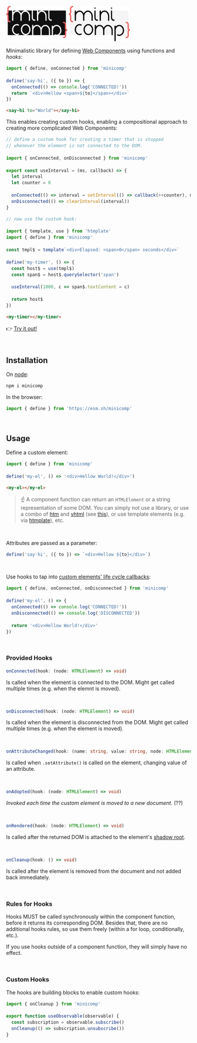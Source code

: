 <img src="logo-dark.svg#gh-dark-mode-only" height="96px"/>
<img src="logo-light.svg#gh-light-mode-only" height="96px"/>

Minimalistic library for defining [Web Components](https://developer.mozilla.org/en-US/docs/Web/Web_Components) using functions and _hooks_:

```js
import { define, onConnected } from 'minicomp'

define('say-hi', ({ to }) => {
  onConnected(() => console.log('CONNECTED!'))
  return `<div>Hellow <span>${to}</span></div>`
})
```
```html
<say-hi to="World"></say-hi>
```

This enables creating custom hooks, enabling a compositional approach to creating more complicated Web Components:

```js
// define a custom hook for creating a timer that is stopped
// whenever the element is not connected to the DOM.

import { onConnected, onDisconnected } from 'minicomp'

export const useInterval = (ms, callback) => {
  let interval
  let counter = 0

  onConnected(() => interval = setInterval(() => callback(++counter), ms))
  onDisconnected(() => clearInterval(interval))
}
```
```js
// now use the custom hook:

import { template, use } from 'htmplate'
import { define } from 'minicomp'

const tmpl$ = template`<div>Elapsed: <span>0</span> seconds</div>`

define('my-timer', () => {
  const host$ = use(tmpl$)
  const span$ = host$.querySelector('span')
  
  useInterval(1000, c => span$.textContent = c)
  
  return host$
})
```
```html
<my-timer></my-timer>
```
👉 [Try it out!](https://codepen.io/lorean_victor/pen/vYroJwP)

<br>

## Installation

On [node](https://nodejs.org/en/):
```bash
npm i minicomp
```
In the browser:
```js
import { define } from 'https://esm.sh/minicomp'
```

<br>

## Usage

Define a custom element:

```js
import { define } from 'minicomp'

define('my-el', () => '<div>Hellow World!</div>')
```
```html
<my-el></my-el>
```

> ☝️ A component function can return an `HTMLElement` or a string representation of some DOM. You can simply not use a library, or use a combo of [htm](https://github.com/developit/htm) and [vhtml](https://github.com/developit/vhtml) (see [this](https://github.com/developit/htm#other-uses)), or use template elements (e.g. via [htmplate](https://github.com/loreanvictor/htmplate)), etc.

<br>

Attributes are passed as a parameter:

```js
define('say-hi', ({ to }) => `<div>Hellow ${to}</div>`)
```

<br>

Use hooks to tap into [custom elements' life cycle callbacks](https://developer.mozilla.org/en-US/docs/Web/Web_Components/Using_custom_elements#using_the_lifecycle_callbacks): 

```js
import { define, onConnected, onDisconnected } from 'minicomp'

define('my-el', () => {
  onConnected(() => console.log('CONNECTED!'))
  onDisconnected(() => console.log('DISCONNECTED'))
  
  return '<div>Hellow World!</div>'
})
```

<br>

### Provided Hooks

```ts
onConnected(hook: (node: HTMLElement) => void)
```
Is called when the element is connected to the DOM. Might get called multiple times (e.g. when the elemnt is moved).

<br>

```ts
onDisconnected(hook: (node: HTMLElement) => void)
```

Is called when the element is disconnected from the DOM. Might get called multiple times (e.g. when the element is moved).

<br>

```ts
onAttributeChanged(hook: (name: string, value: string, node: HTMLElement) => void)
```

Is called when `.setAttribute()` is called on the element, changing value of an attribute.

<br>

```ts
onAdopted(hook: (node: HTMLElement) => void)
```

_Invoked each time the custom element is moved to a new document._ (??)

<br>

```ts
onRendered(hook: (node: HTMLElement) => void)
```

Is called after the returned DOM is attached to the element's [shadow root](https://developer.mozilla.org/en-US/docs/Web/Web_Components/Using_shadow_DOM).

<br>

```ts
onCleanup(hook: () => void)
```

Is called after the element is removed from the document and not added back immediately.

<br>

### Rules for Hooks

Hooks MUST be called synchronously within the component function, before it returns its corresponding DOM. Besides that, there are no additional hooks rules, so use them freely (within a for loop, conditionally, etc.).

If you use hooks outside of a component function, they will simply have no effect.

<br>

### Custom Hooks

The hooks are building blocks to enable custom hooks:

```js
import { onCleanup } from 'minicomp'

export function useObservable(observable) {
  const subscription = observable.subscribe()
  onCleanup(() => subscription.unsubscribe())
}
```

<br>
